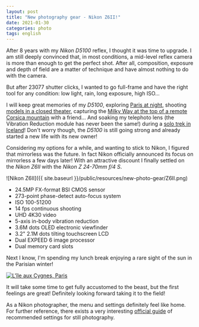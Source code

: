 ```yaml
---
layout: post
title: "New photography gear - Nikon Z6II!"
date: 2021-01-30
categories: photo
tags: english
---
```

After 8 years with my *Nikon D5100* reflex, I thought it was time to upgrade.
I am still deeply convinced that, in most conditions, a mid-level reflex camera is more than enough to get the perfect shot.
After all, composition, exposure and depth of field are a matter of technique and have almost nothing to do with the camera.

But after 23077 shutter clicks, I wanted to go full-frame and have the right tool for any condition: low light, rain, long exposure, high ISO...

I will keep great memories of my *D5100*, exploring [Paris at night](https://www.flickr.com/photos/romainvernoux/16310573419/in/album-72157632783229475/),
shooting [models in a closed theater](https://www.flickr.com/photos/romainvernoux/16827071662/in/album-72157632621508452/),
capturing the [Milky Way at the top of a remote Corsica mountain](https://www.flickr.com/photos/romainvernoux/31573520310/in/album-72157674655152313/) with a friend...
And soaking my telephoto lens (the Vibration Reduction module has never been the same!) during a [solo trek in Iceland](https://www.flickr.com/photos/romainvernoux/14939684353/in/album-72157647072634750/)!
Don't worry though, the *D5100* is still going strong and already started a new life with its new owner!

<!--more-->

Considering my options for a while, and wanting to stick to Nikon, I figured that mirrorless was the future.
In fact Nikon officially announced its focus on mirrorless a few days later! With an attractive discount I finally 
settled on the *Nikon Z6II* with the *Nikon Z 24-70mm f/4 S*.

![Nikon Z6II]({{ site.baseurl }}/public/resources/new-photo-gear/Z6II.png)

- 24.5MP FX-format BSI CMOS sensor
- 273-point phase-detect auto-focus system
- ISO 100-51200
- 14 fps continuous shooting
- UHD 4K30 video
- 5-axis in-body vibration reduction
- 3.6M dots OLED electronic viewfinder
- 3.2" 2.1M dots tilting touchscreen LCD
- Dual EXPEED 6 image processor
- Dual memory card slots

Next I know, I'm spending my lunch break enjoying a rare sight of the sun in the Parisian winter!

<a data-flickr-embed="true" data-context="true" href="https://www.flickr.com/photos/romainvernoux/50838919327/in/dateposted-public/" title="L&#x27;île aux Cygnes, Paris"><img src="https://live.staticflickr.com/65535/50838919327_a311e7163d_h.jpg" alt="L&#x27;île aux Cygnes, Paris"></a><script async src="//embedr.flickr.com/assets/client-code.js" charset="utf-8"></script>

It will take some time to get fully accustomed to the beast, but the first feelings are great!
Definitely looking forward taking it to the field!

As a Nikon photographer, the menu and settings definitely feel like home.
For further reference, there exists a very interesting [official guide](https://download.nikonimglib.com/archive4/l8G7R00icqYZ04JR9UI73XASmf73/Z7IIZ6II_TG_Setting_(En)01.pdf) of recommended settings for still photography.

